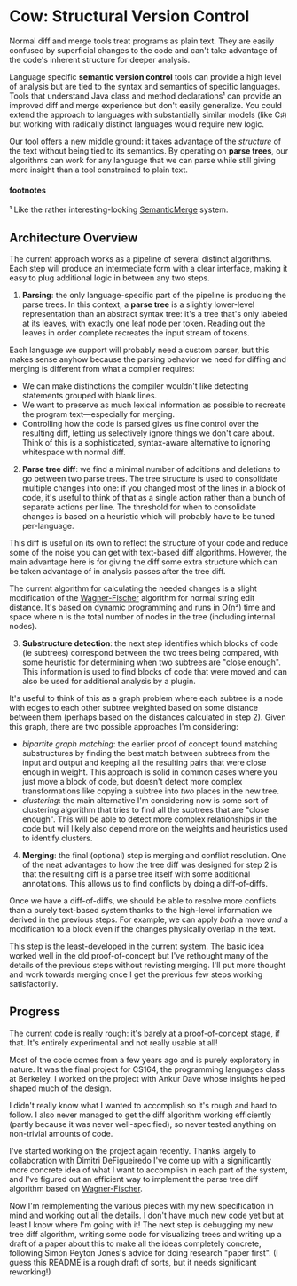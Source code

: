 # Cow: Structural Version Control
Normal diff and merge tools treat programs as plain text. They are easily confused by superficial changes to the code and can't take advantage of the code's inherent structure for deeper analysis.

Language specific **semantic version control** tools can provide a high level of analysis but are tied to the syntax and semantics of specific languages. Tools that understand Java class and method declarations¹ can provide an improved diff and merge experience but don't easily generalize. You could extend the approach to languages with substantially similar models (like C♯) but working with radically distinct languages would require new logic.

Our tool offers a new middle ground: it takes advantage of the *structure* of the text without being tied to its semantics. By operating on **parse trees**, our algorithms can work for any language that we can parse while still giving more insight than a tool constrained to plain text.

#### footnotes
¹ Like the rather interesting-looking [SemanticMerge] system.

[SemanticMerge]: https://www.semanticmerge.com/

## Architecture Overview

The current approach works as a pipeline of several distinct algorithms. Each step will produce an intermediate form with a clear interface, making it easy to plug additional logic in between any two steps.

  1. **Parsing**: the only language-specific part of the pipeline is producing the parse trees. In this context, a **parse tree** is a slightly lower-level representation than an abstract syntax tree: it's a tree that's only labeled at its leaves, with exactly one leaf node per token. Reading out the leaves in order complete recreates the input stream of tokens.
  
  Each language we support will probably need a custom parser, but this makes sense anyhow because the parsing behavior we need for diffing and merging is different from what a compiler requires:
  
  * We can make distinctions the compiler wouldn't like detecting statements grouped with blank lines.
  * We want to preserve as much lexical information as possible to recreate the program text—especially for merging.
  * Controlling how the code is parsed gives us fine control over the resulting diff, letting us selectively ignore things we don't care about. Think of this is a sophisticated, syntax-aware alternative to ignoring whitespace with normal diff.
  
  2. **Parse tree diff**: we find a minimal number of additions and deletions to go between two parse trees. The tree structure is used to consolidate multiple changes into one: if you changed most of the lines in a block of code, it's useful to think of that as a single action rather than a bunch of separate actions per line. The threshold for when to consolidate changes is based on a heuristic which will probably have to be tuned per-language.
  
  This diff is useful on its own to reflect the structure of your code and reduce some of the noise you can get with text-based diff algorithms. However, the main advantage here is for giving the diff some extra structure which can be taken advantage of in analysis passes after the tree diff.
  
  The current algorithm for calculating the needed changes is a slight modification of the [Wagner-Fischer] algorithm for normal string edit distance. It's based on dynamic programming and runs in O(n²) time and space where n is the total number of nodes in the tree (including internal nodes).
  
  3. **Substructure detection**: the next step identifies which blocks of code (ie subtrees) correspond between the two trees being compared, with some heuristic for determining when two subtrees are "close enough". This information is used to find blocks of code that were moved and can also be used for additional analysis by a plugin.
  
  It's useful to think of this as a graph problem where each subtree is a node with edges to each other subtree weighted based on some distance between them (perhaps based on the distances calculated in step 2). Given this graph, there are two possible approaches I'm considering:
  
  * *bipartite graph matching*: the earlier proof of concept found matching substructures by finding the best match between subtrees from the input and output and keeping all the resulting pairs that were close enough in weight. This approach is solid in common cases where you just move a block of code, but doesn't detect more complex transformations like copying a subtree into *two* places in the new tree.
  * *clustering*: the main alternative I'm considering now is some sort of clustering algorithm that tries to find all the subtrees that are "close enough". This will be able to detect more complex relationships in the code but will likely also depend more on the weights and heuristics used to identify clusters.
    
  4. **Merging**: the final (optional) step is merging and conflict resolution. One of the neat advantages to how the tree diff was designed for step 2 is that the resulting diff is a parse tree itself with some additional annotations. This allows us to find conflicts by doing a diff-of-diffs.
  
  Once we have a diff-of-diffs, we should be able to resolve more conflicts than a purely text-based system thanks to the high-level information we derived in the previous steps. For example, we can apply *both* a move *and* a modification to a block even if the changes physically overlap in the text.
  
  This step is the least-developed in the current system. The basic idea worked well in the old proof-of-concept but I've rethought many of the details of the previous steps without revisting merging. I'll put more thought and work towards merging once I get the previous few steps working satisfactorily.

[Wagner-Fischer]: https://en.wikipedia.org/wiki/Wagner%E2%80%93Fischer_algorithm

## Progress

The current code is really rough: it's barely at a proof-of-concept stage, if that. It's entirely experimental and not really usable at all!

Most of the code comes from a few years ago and is purely exploratory in nature. It was the final project for CS164, the programming languages class at Berkeley. I worked on the project with Ankur Dave whose insights helped shaped much of the design.

I didn't really know what I wanted to accomplish so it's rough and hard to follow. I also never managed to get the diff algorithm working efficiently (partly because it was never well-specified), so never tested anything on non-trivial amounts of code.

I've started working on the project again recently. Thanks largely to collaboration with Dimitri DeFigueiredo I've come up with a significantly more concrete idea of what I want to accomplish in each part of the system, and I've figured out an efficient way to implement the parse tree diff algorithm based on [Wagner-Fischer].

Now I'm reimplementing the various pieces with my new specification in mind and working out all the details. I don't have much new code yet but at least I know where I'm going with it! The next step is debugging my new tree diff algorithm, writing some code for visualizing trees and writing up a draft of a paper about this to make all the ideas completely concrete, following Simon Peyton Jones's advice for doing research "paper first". (I guess this README is a rough draft of sorts, but it needs significant reworking!)
